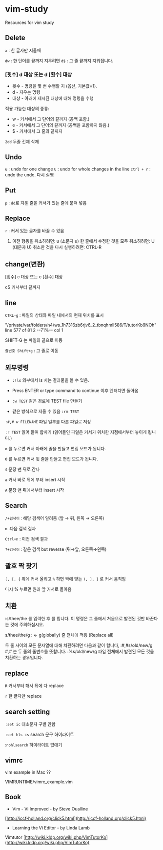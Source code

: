 # vim-study
Resources for vim study

## Delete 
`x` : 한 글자만 지울때 

`dw` : 한 단어를 끝까지 지우려면
`d$` : 그 줄 끝까지 지워집니다.

### [횟수]   d   대상      또는      d   [횟수]   대상
- 횟수 - 명령을 몇 번 수행할 지 (옵션, 기본값=1).
- d    - 지우는 명령
- 대상 - 아래에 제시된 대상에 대해 명령을 수행

적용 가능한 대상의 종류:
  
- w - 커서에서 그 단어의 끝까지 (공백 포함.)
- e - 커서에서 그 단어의 끝까지 (공백을 포함하지 않음.)
- $ - 커서에서 그 줄의 끝까지
    
`2dd` 두줄 전제 삭제 

## Undo

`u` : undo for one change
`U` : undo for whole changes in the line 
`ctrl + r` : undo the undo. 다시 실행

## Put
`p` : `dd`로 지운 줄을 커서가 있는 줄에 붙혀 넣음 

## Replace
`r` : 커서 있는 글자를 바꿀 수 있음

1. 이전 행동을 취소하려면: u (소문자 u)
한 줄에서 수정한 것을 모두 취소하려면: U (대문자 U)
취소한 것을 다시 실행하려면: CTRL-R

## change(변환)

[횟수] c 대상 또는 c [횟수] 대상

c$ 커서부터 끝까지 

## line

`CTRL-g` : 파일의 상태와 파일 내에서의 현재 위치를 표시

"/private/var/folders/n4/ws_1h7316zb6rjv6_2_tbnqhmll586/T/tutorKb9NOh" line 577 of 81
2 --71%-- col 1

SHIFT-G 는 파일의 끝으로 이동

`줄번호 Shift+g` : 그 줄로 이동

## 외부명령

- `:!ls` 외부에서 ls 치는 결과물을 볼 수 있음.
- Press ENTER or type command to continue 이후 엔터치면 돌아옴

- `:w TEST` 같은 경로에 TEST file 만들기
- 같은 방식으로 지울 수 있음 `:rm TEST`

`:#,# w FILENAME` 파일 일부를 다른 파일로 저장 

`:r TEST` 읽어 들여 합치기 (읽어들인 파일은 커서가 위치한 지점에서부터 놓이게 됩니다.) 

`o` 를 누르면 커서 아래에 줄을 만들고 편집 모드가 됩니다.

`O` 를 누르면 커서 윗 줄을 만들고 편집 모드가 됩니다.

`$` 문장 맨 뒤로 간다 

`a` 커서 바로 뒤에 부터 insert 시작 

`A` 문장 맨 뒤에서부터 insert 시작 

## Search

`/+검색어` : 해당 검색어 알려줌 (앞 → 뒤, 왼쪽 → 오른쪽)

`n` :다음 검색 결과 

`Ctrl+n` : 이전 검색 결과 

 `?+검색어` : 같은 검색 but reverse (뒤→앞, 오른쪽→왼쪽) 

## 괄호 짝 찾기

`(, [, {` 위에 커서 올리고 `%` 하면 짝에 맞는 `), ], }` 로 커서 움직임

다시 % 누르면 원래 앞 커서로 돌아옴 

## 치환

:s/thee/the 를 입력한 후 <ENTER> 를 칩니다. 이 명령은 그 줄에서
처음으로 발견된 것만 바꾼다는 것에 주의하십시오.

s/thee/the/g : ← g(globally) 줄 전체에 적용 (Replace all)

두 줄 사이의 모든 문자열에 대해 치환하려면 다음과 같이 합니다,
:#,#s/old/new/g #,# 는 두 줄의 줄번호를 뜻합니다.
:%s/old/new/g 파일 전체에서 발견된 모든 것을 치환하는 경우입니다.

## replace

`R` 커서부터 해서 뒤에 다 replace 

`r` 한 글자만 replace 

## search setting

`:set ic` 대소문자 구별 안함 

`:set hls is` search 문구 하이라이트 

:`nohlsearch` 하이라이트 없애기 

## vimrc

vim example in Mac ?? 

VIMRUNTIME/vimrc_example.vim 

## Book

- Vim - Vi Improved - by Steve Oualline

[http://iccf-holland.org/click5.html](http://iccf-holland.org/click5.html)

- Learning the Vi Editor - by Linda Lamb

Vimtutor [http://wiki.kldp.org/wiki.php/VimTutorKo](http://wiki.kldp.org/wiki.php/VimTutorKo)
